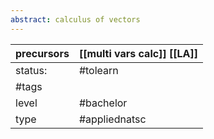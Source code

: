 ```yaml
---
abstract: calculus of vectors
---
```

| precursors | [[multi vars calc]] [[LA]] |
| ---------- | -------------------------- |
| status:    | #tolearn                   |
| #tags      |                            |
| level      | #bachelor                  |
| type       | #appliednatsc              |